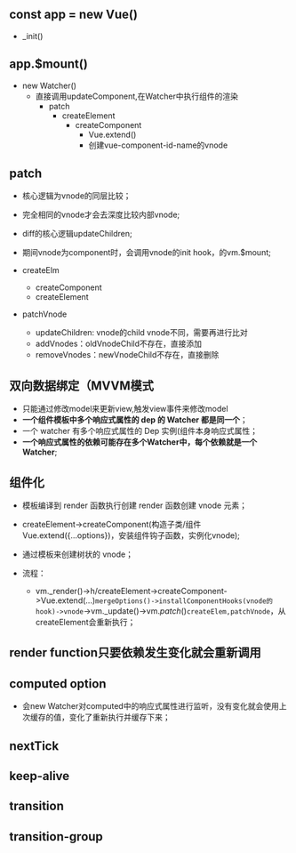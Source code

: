 ## const app = new Vue()

* _init()

## app.$mount()

* new Watcher()
  - 直接调用updateComponent,在Watcher中执行组件的渲染
    - patch
      - createElement
        - createComponent
          - Vue.extend()
          - 创建vue-component-id-name的vnode

## patch

* 核心逻辑为vnode的同层比较；
* 完全相同的vnode才会去深度比较内部vnode;
* diff的核心逻辑updateChildren;
* 期间vnode为component时，会调用vnode的init hook，的vm.$mount;

* createElm
  - createComponent
  - createElement

* patchVnode
  - updateChildren: vnode的child vnode不同，需要再进行比对
  - addVnodes：oldVnodeChild不存在，直接添加
  - removeVnodes：newVnodeChild不存在，直接删除

## 双向数据绑定（MVVM模式

- 只能通过修改model来更新view,触发view事件来修改model
- **一个组件模板中多个响应式属性的 dep 的 Watcher 都是同一个**；
- 一个 watcher 有多个响应式属性的 Dep 实例(组件本身响应式属性；
- **一个响应式属性的依赖可能存在多个Watcher中，每个依赖就是一个Watcher**;

## 组件化

- 模板编译到 render 函数执行创建 render 函数创建 vnode 元素；
- createElement->createComponent(构造子类/组件 Vue.extend({...options})，安装组件钩子函数，实例化vnode);
- 通过模板来创建树状的 vnode；

- 流程：
  - vm._render()->h/createElement->createComponent->Vue.extend(...)`mergeOptions()->installComponentHooks(vnode的hook)->vnode`->vm._update()->vm._patch_()`createElem,patchVnode`，从createElement会重新执行；

## render function只要依赖发生变化就会重新调用

## computed option

* 会new Watcher对computed中的响应式属性进行监听，没有变化就会使用上次缓存的值，变化了重新执行并缓存下来；

## nextTick

## keep-alive

## transition

## transition-group



